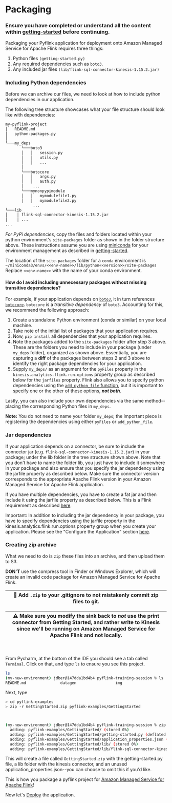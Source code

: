 # Packaging

### Ensure you have completed or understand all the content within [getting-started](../getting-started/README.md) before continuing.

Packaging your Pyflink application for deployment onto Amazon Managed Service for Apache Flink requires three things:

1. Python files `(getting-started.py)`
2. Any required dependencies such as `boto3`.   
3. Any included jar files `(lib/flink-sql-connector-kinesis-1.15.2.jar)`

### Including Python dependencies
Before we can archive our files, we need to look at how to include python dependencies in our application.

The following tree structure showcases what your file structure should look like with dependencies:

```bash
my-pyflink-project
│   README.md
│   python-packages.py    
│
└───my_deps
       └───boto3
       │   │   session.py
       │   │   utils.py
       │   │   ...
       │   
       └───botocore
       │   │   args.py
       │   │   auth.py
       │    ...
       └───mynonpypimodule
       │   │   mymodulefile1.py
       │   │   mymodulefile2.py
            ...
└───lib
│    │ flink-sql-connector-kinesis-1.15.2.jar
│    │ ...
...
```

*For PyPi dependencies*, copy the files and folders located within your python environment's `site-packages` folder as shown in the folder structure above. These instructions assume you are using [miniconda](https://docs.conda.io/en/latest/miniconda.html) for your environment management as described in [getting-started](../getting-started/README.md). 

The location of the `site-packages` folder for a `conda` environment is `~/miniconda3/envs/<<env-name>>/lib/python<<version>>/site-packages` Replace `<<env-name>>` with the name of your conda environment.

#### How do I avoid including unnecessary packages without missing transitive dependencies?
For example, if your application depends on [`boto3`](https://github.com/boto/boto3), it in turn references [`botocore`](https://github.com/boto/botocore). `botocore` is a *transitive dependency* of `boto3`. Accounting for this, we recommend the following approach:

1. Create a standalone Python environment (conda or similar) on your local machine.
2. Take note of the initial list of packages that your application requires.
3. Now, `pip install` all dependencies that your application requires.
4. Note the packages added to the `site-packages` folder after step 3 above. These are the folders you need to include in your package (under `my_deps` folder), organized as shown above. Essentially, you are capturing a **diff** of the packages between steps 2 and 3 above to identify the right package dependencies for your application.
5. Supply `my_deps/` as an argument for the `pyFiles` property in the `kinesis.analytics.flink.run.options` property group as described below for the `jarfiles` property. Flink also allows you to specify python dependencies using the [`add_python_file` function](https://nightlies.apache.org/flink/flink-docs-master/docs/dev/python/dependency_management/#python-dependencies), but it is important to specify one or the other of these options, ***not both***.

Lastly, you can also include your own dependencies via the same method--placing the corresponding Python files in `my_deps`. 

**Note:** You do not need to name your folder `my_deps`; the important piece is registering the dependencies using either `pyFiles` or `add_python_file`.


### Jar dependencies
If your application depends on a connector, be sure to include the connector jar (e.g. `flink-sql-connector-kinesis-1.15.2.jar`) in your package; under the lib folder in the tree structure shown above. Note that you don't have to name the folder lib, you just have to include it somewhere in your package and also ensure that you specify the jar dependency using the jarfile property as described below. Make sure the connector version corresponds to the appropriate Apache Flink version in your Amazon Managed Service for Apache Flink application.

If you have multiple dependencies, you have to create a fat jar and then include it using the jarfile property as described below. This is a Flink requirement as described [here](https://nightlies.apache.org/flink/flink-docs-master/docs/dev/python/dependency_management/#jar-dependencies).

Important: In addition to including the jar dependency in your package, you have to specify dependencies using the jarfile property in the kinesis.analytics.flink.run.options property group when you create your application. Please see the "Configure the Application" section [here](https://docs.aws.amazon.com/managed-flink/latest/java/gs-python-createapp.html#gs-python-7).



### Creating zip archive

What we need to do is `zip` these files into an archive, and then upload them to S3. 

**DON'T** use the compress tool in Finder or Windows Explorer, which will create an invalid code package for Amazon Managed Service for Apache Flink.

| 📓 Add `.zip`  to your .gitignore to not mistakenly commit zip files to git.  |
|-----------------------------------------|

| ⚠️ Make sure you modify the sink back to _not_ use the print connector from Getting Started, and rather write to Kinesis since we'll be running on Amazon Managed Service for Apache Flink and not locally. |
|-----------------------------------------|



<br><br>
From Pycharm, at the bottom of the IDE you should see a tab called `Terminal`. Click on that, and type `ls` to ensure you see this project.

```bash
ls
(my-new-environment) jdber@147dda1bd4b4 pyflink-training-session % ls
README.md               datagen                 img                     pyflink-examples
```

Next, type 

```bash
> cd pyflink-examples
> zip -r GettingStarted.zip pyflink-examples/GettingStarted



(my-new-environment) jdber@147dda1bd4b4 pyflink-training-session % zip -r GettingStarted.zip pyflink-examples/GettingStarted
  adding: pyflink-examples/GettingStarted/ (stored 0%)
  adding: pyflink-examples/GettingStarted/getting-started.py (deflated 68%)
  adding: pyflink-examples/GettingStarted/application_properties.json (deflated 56%)
  adding: pyflink-examples/GettingStarted/lib/ (stored 0%)
  adding: pyflink-examples/GettingStarted/lib/flink-sql-connector-kinesis-1.15.2.jar (deflated 8%)
```

This will create a file called `GettingStarted.zip` with the getting-started.py file, a lib folder with the kinesis connector, and an unused application_properties.json--you can choose to omit this if you'd like.


This is how you package a pyflink project for [Amazon Managed Service for Apache Flink](https://aws.amazon.com/managed-service-apache-flink/)!

Now let's [Deploy](../deploying/) the application.